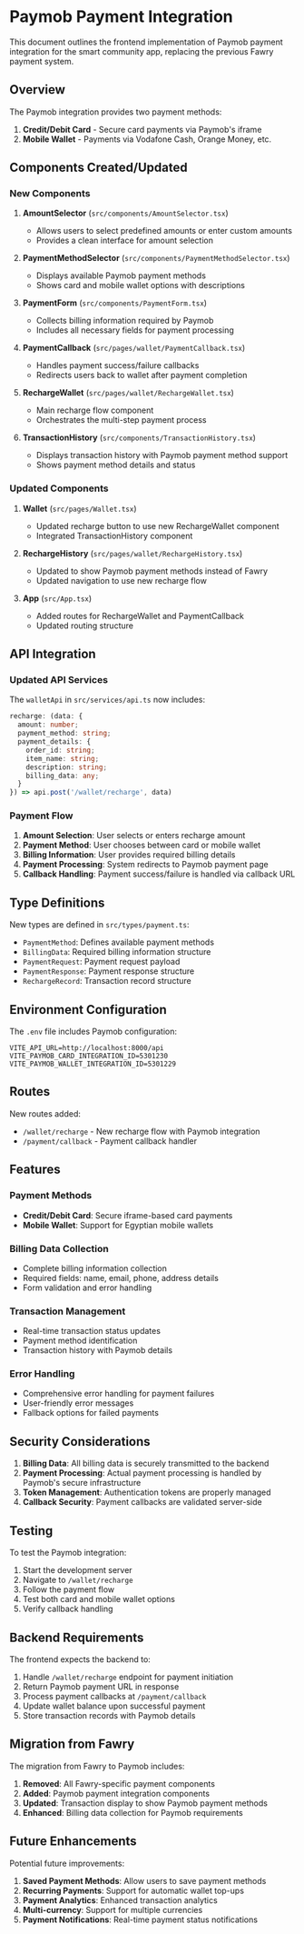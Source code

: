 # Paymob Payment Integration

This document outlines the frontend implementation of Paymob payment integration for the smart community app, replacing the previous Fawry payment system.

## Overview

The Paymob integration provides two payment methods:
1. **Credit/Debit Card** - Secure card payments via Paymob's iframe
2. **Mobile Wallet** - Payments via Vodafone Cash, Orange Money, etc.

## Components Created/Updated

### New Components

1. **AmountSelector** (`src/components/AmountSelector.tsx`)
   - Allows users to select predefined amounts or enter custom amounts
   - Provides a clean interface for amount selection

2. **PaymentMethodSelector** (`src/components/PaymentMethodSelector.tsx`)
   - Displays available Paymob payment methods
   - Shows card and mobile wallet options with descriptions

3. **PaymentForm** (`src/components/PaymentForm.tsx`)
   - Collects billing information required by Paymob
   - Includes all necessary fields for payment processing

4. **PaymentCallback** (`src/pages/wallet/PaymentCallback.tsx`)
   - Handles payment success/failure callbacks
   - Redirects users back to wallet after payment completion

5. **RechargeWallet** (`src/pages/wallet/RechargeWallet.tsx`)
   - Main recharge flow component
   - Orchestrates the multi-step payment process

6. **TransactionHistory** (`src/components/TransactionHistory.tsx`)
   - Displays transaction history with Paymob payment method support
   - Shows payment method details and status

### Updated Components

1. **Wallet** (`src/pages/Wallet.tsx`)
   - Updated recharge button to use new RechargeWallet component
   - Integrated TransactionHistory component

2. **RechargeHistory** (`src/pages/wallet/RechargeHistory.tsx`)
   - Updated to show Paymob payment methods instead of Fawry
   - Updated navigation to use new recharge flow

3. **App** (`src/App.tsx`)
   - Added routes for RechargeWallet and PaymentCallback
   - Updated routing structure

## API Integration

### Updated API Services

The `walletApi` in `src/services/api.ts` now includes:

```typescript
recharge: (data: { 
  amount: number; 
  payment_method: string; 
  payment_details: {
    order_id: string;
    item_name: string;
    description: string;
    billing_data: any;
  }
}) => api.post('/wallet/recharge', data)
```

### Payment Flow

1. **Amount Selection**: User selects or enters recharge amount
2. **Payment Method**: User chooses between card or mobile wallet
3. **Billing Information**: User provides required billing details
4. **Payment Processing**: System redirects to Paymob payment page
5. **Callback Handling**: Payment success/failure is handled via callback URL

## Type Definitions

New types are defined in `src/types/payment.ts`:

- `PaymentMethod`: Defines available payment methods
- `BillingData`: Required billing information structure
- `PaymentRequest`: Payment request payload
- `PaymentResponse`: Payment response structure
- `RechargeRecord`: Transaction record structure

## Environment Configuration

The `.env` file includes Paymob configuration:

```env
VITE_API_URL=http://localhost:8000/api
VITE_PAYMOB_CARD_INTEGRATION_ID=5301230
VITE_PAYMOB_WALLET_INTEGRATION_ID=5301229
```

## Routes

New routes added:

- `/wallet/recharge` - New recharge flow with Paymob integration
- `/payment/callback` - Payment callback handler

## Features

### Payment Methods
- **Credit/Debit Card**: Secure iframe-based card payments
- **Mobile Wallet**: Support for Egyptian mobile wallets

### Billing Data Collection
- Complete billing information collection
- Required fields: name, email, phone, address details
- Form validation and error handling

### Transaction Management
- Real-time transaction status updates
- Payment method identification
- Transaction history with Paymob details

### Error Handling
- Comprehensive error handling for payment failures
- User-friendly error messages
- Fallback options for failed payments

## Security Considerations

1. **Billing Data**: All billing data is securely transmitted to the backend
2. **Payment Processing**: Actual payment processing is handled by Paymob's secure infrastructure
3. **Token Management**: Authentication tokens are properly managed
4. **Callback Security**: Payment callbacks are validated server-side

## Testing

To test the Paymob integration:

1. Start the development server
2. Navigate to `/wallet/recharge`
3. Follow the payment flow
4. Test both card and mobile wallet options
5. Verify callback handling

## Backend Requirements

The frontend expects the backend to:

1. Handle `/wallet/recharge` endpoint for payment initiation
2. Return Paymob payment URL in response
3. Process payment callbacks at `/payment/callback`
4. Update wallet balance upon successful payment
5. Store transaction records with Paymob details

## Migration from Fawry

The migration from Fawry to Paymob includes:

1. **Removed**: All Fawry-specific payment components
2. **Added**: Paymob payment integration components
3. **Updated**: Transaction display to show Paymob payment methods
4. **Enhanced**: Billing data collection for Paymob requirements

## Future Enhancements

Potential future improvements:

1. **Saved Payment Methods**: Allow users to save payment methods
2. **Recurring Payments**: Support for automatic wallet top-ups
3. **Payment Analytics**: Enhanced transaction analytics
4. **Multi-currency**: Support for multiple currencies
5. **Payment Notifications**: Real-time payment status notifications
